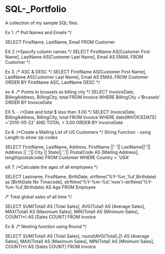# SQL-_Portfolio
A collection of my sample SQL files.

Ex 1. 
/* Pull Names and Emails 
*/

SELECT
 FirstName,
 LastName,
 Email
FROM
 Customer

EX 2 
/*Specify column names
*/
SELECT
 FirstName AS[Customer First Name],
 LastName AS[Customer Last Name],
 Email AS EMAIL
FROM
 Customer
*/

Ex 3. 
/* ASC & DESC 
*/
SELECT
 FirstName AS[Customer First Name],
 LastName AS[Customer Last Name],
 Email AS EMAIL
FROM
 Customer
 ORDER BY
  FirstName ASC,
  LastName DESC
*/


ex 4. 
/* Points to brussels as billing city 
*/
SELECT
InvoiceDate,
BillingAddress,
BillingCity,
total
FROM
Invoice
WHERE
BillingCity ='Brussels'
 ORDER BY
 InvoiceDate

 EX 5. - 
 /*Date and total $ less then 3.00
*/
SELECT
InvoiceDate,
BillingAddress,
BillingCity,
total
FROM
Invoice
WHERE
 date(INVOICEDATE) >'2010-05-22' AND TOTAL < 3.00
 ORDER BY
 InvoiceDate

Ex 6. 
/*Create a Mailing List of US Customers
*/ String Function - using Length to show zip codes

SELECT
FirstName,
LastName,
Address,
FirstName ||' '|| LastName||''|| Address || ','|| City || State|| ','|| PostalCode AS [Mailing Address],
length(postalcode)
FROM
Customer
WHERE
Country = 'USA'

eX 7. 
/*Calculate the ages of all employees
*/

SELECT
Lastname,
FirstName,
BirthDate,
strftime('%Y-%m_%d',Birthdate) as [BirthDate No Timecode],
strftime('%Y-%m-%d','now')-strftime('%Y-%m-%d',Birthdate) AS Age
FROM
Employee

/*
Total global sales of all time
*/

SELECT
    SUM(Total) AS [Total Sales],
    AVG(Total) AS [Average Sales],
    MAX(Total) AS [Maximum Sales],
    MIN(Total) AS [Minimum Sales],
    COUNT(*) AS [Sales COUNT]
FROM
    Invoice

Ex 8. 
/*
Nesting function using Round
*/

SELECT
    SUM(Total) AS [Total Sales],
round(AVG(Total),2) AS [Average Sales],
    MAX(Total) AS [Maximum Sales],
    MIN(Total) AS [Minimum Sales],
    COUNT(*) AS [Sales COUNT]
FROM
    Invoice

